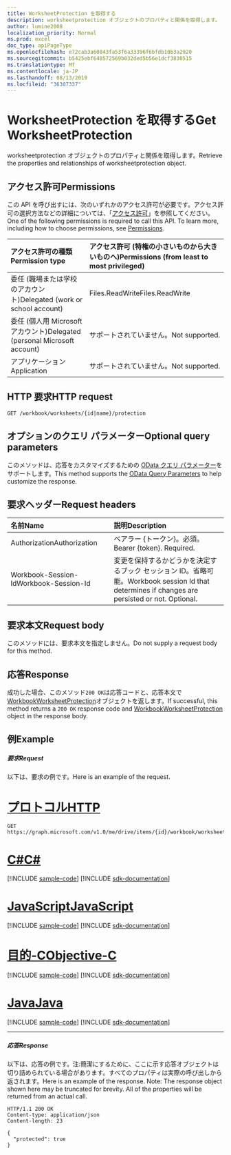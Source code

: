 ```yaml
---
title: WorksheetProtection を取得する
description: worksheetprotection オブジェクトのプロパティと関係を取得します。
author: lumine2008
localization_priority: Normal
ms.prod: excel
doc_type: apiPageType
ms.openlocfilehash: e72cab3a60843fa53f6a33396f6bfdb10b3a2920
ms.sourcegitcommit: b5425ebf648572569b032ded5b56e1dcf3830515
ms.translationtype: MT
ms.contentlocale: ja-JP
ms.lasthandoff: 08/13/2019
ms.locfileid: "36307337"
---
```

# <a name="get-worksheetprotection"></a><span data-ttu-id="4892b-103">WorksheetProtection を取得する</span><span class="sxs-lookup"><span data-stu-id="4892b-103">Get WorksheetProtection</span></span>

<span data-ttu-id="4892b-104">worksheetprotection オブジェクトのプロパティと関係を取得します。</span><span class="sxs-lookup"><span data-stu-id="4892b-104">Retrieve the properties and relationships of worksheetprotection object.</span></span>
## <a name="permissions"></a><span data-ttu-id="4892b-105">アクセス許可</span><span class="sxs-lookup"><span data-stu-id="4892b-105">Permissions</span></span>
<span data-ttu-id="4892b-p101">この API を呼び出すには、次のいずれかのアクセス許可が必要です。アクセス許可の選択方法などの詳細については、「[アクセス許可](/graph/permissions-reference)」を参照してください。</span><span class="sxs-lookup"><span data-stu-id="4892b-p101">One of the following permissions is required to call this API. To learn more, including how to choose permissions, see [Permissions](/graph/permissions-reference).</span></span>

|<span data-ttu-id="4892b-108">アクセス許可の種類</span><span class="sxs-lookup"><span data-stu-id="4892b-108">Permission type</span></span>      | <span data-ttu-id="4892b-109">アクセス許可 (特権の小さいものから大きいものへ)</span><span class="sxs-lookup"><span data-stu-id="4892b-109">Permissions (from least to most privileged)</span></span>              |
|:--------------------|:---------------------------------------------------------|
|<span data-ttu-id="4892b-110">委任 (職場または学校のアカウント)</span><span class="sxs-lookup"><span data-stu-id="4892b-110">Delegated (work or school account)</span></span> | <span data-ttu-id="4892b-111">Files.ReadWrite</span><span class="sxs-lookup"><span data-stu-id="4892b-111">Files.ReadWrite</span></span>    |
|<span data-ttu-id="4892b-112">委任 (個人用 Microsoft アカウント)</span><span class="sxs-lookup"><span data-stu-id="4892b-112">Delegated (personal Microsoft account)</span></span> | <span data-ttu-id="4892b-113">サポートされていません。</span><span class="sxs-lookup"><span data-stu-id="4892b-113">Not supported.</span></span>    |
|<span data-ttu-id="4892b-114">アプリケーション</span><span class="sxs-lookup"><span data-stu-id="4892b-114">Application</span></span> | <span data-ttu-id="4892b-115">サポートされていません。</span><span class="sxs-lookup"><span data-stu-id="4892b-115">Not supported.</span></span> |

## <a name="http-request"></a><span data-ttu-id="4892b-116">HTTP 要求</span><span class="sxs-lookup"><span data-stu-id="4892b-116">HTTP request</span></span>
<!-- { "blockType": "ignored" } -->
```http
GET /workbook/worksheets/{id|name}/protection
```
## <a name="optional-query-parameters"></a><span data-ttu-id="4892b-117">オプションのクエリ パラメーター</span><span class="sxs-lookup"><span data-stu-id="4892b-117">Optional query parameters</span></span>
<span data-ttu-id="4892b-118">このメソッドは、応答をカスタマイズするための [OData クエリ パラメーター](https://developer.microsoft.com/graph/docs/concepts/query_parameters)をサポートします。</span><span class="sxs-lookup"><span data-stu-id="4892b-118">This method supports the [OData Query Parameters](https://developer.microsoft.com/graph/docs/concepts/query_parameters) to help customize the response.</span></span>

## <a name="request-headers"></a><span data-ttu-id="4892b-119">要求ヘッダー</span><span class="sxs-lookup"><span data-stu-id="4892b-119">Request headers</span></span>
| <span data-ttu-id="4892b-120">名前</span><span class="sxs-lookup"><span data-stu-id="4892b-120">Name</span></span>      |<span data-ttu-id="4892b-121">説明</span><span class="sxs-lookup"><span data-stu-id="4892b-121">Description</span></span>|
|:----------|:----------|
| <span data-ttu-id="4892b-122">Authorization</span><span class="sxs-lookup"><span data-stu-id="4892b-122">Authorization</span></span>  | <span data-ttu-id="4892b-p102">ベアラー {トークン}。必須。</span><span class="sxs-lookup"><span data-stu-id="4892b-p102">Bearer {token}. Required.</span></span> |
| <span data-ttu-id="4892b-125">Workbook-Session-Id</span><span class="sxs-lookup"><span data-stu-id="4892b-125">Workbook-Session-Id</span></span>  | <span data-ttu-id="4892b-p103">変更を保持するかどうかを決定するブック セッション ID。省略可能。</span><span class="sxs-lookup"><span data-stu-id="4892b-p103">Workbook session Id that determines if changes are persisted or not. Optional.</span></span>|

## <a name="request-body"></a><span data-ttu-id="4892b-128">要求本文</span><span class="sxs-lookup"><span data-stu-id="4892b-128">Request body</span></span>
<span data-ttu-id="4892b-129">このメソッドには、要求本文を指定しません。</span><span class="sxs-lookup"><span data-stu-id="4892b-129">Do not supply a request body for this method.</span></span>

## <a name="response"></a><span data-ttu-id="4892b-130">応答</span><span class="sxs-lookup"><span data-stu-id="4892b-130">Response</span></span>

<span data-ttu-id="4892b-131">成功した場合、このメソッド`200 OK`は応答コードと、応答本文で[WorkbookWorksheetProtection](../resources/worksheetprotection.md)オブジェクトを返します。</span><span class="sxs-lookup"><span data-stu-id="4892b-131">If successful, this method returns a `200 OK` response code and [WorkbookWorksheetProtection](../resources/worksheetprotection.md) object in the response body.</span></span>
## <a name="example"></a><span data-ttu-id="4892b-132">例</span><span class="sxs-lookup"><span data-stu-id="4892b-132">Example</span></span>
##### <a name="request"></a><span data-ttu-id="4892b-133">要求</span><span class="sxs-lookup"><span data-stu-id="4892b-133">Request</span></span>
<span data-ttu-id="4892b-134">以下は、要求の例です。</span><span class="sxs-lookup"><span data-stu-id="4892b-134">Here is an example of the request.</span></span>

# <a name="httptabhttp"></a>[<span data-ttu-id="4892b-135">プロトコル</span><span class="sxs-lookup"><span data-stu-id="4892b-135">HTTP</span></span>](#tab/http)
<!-- {
  "blockType": "request",
  "name": "get_worksheetprotection"
}-->
```http
GET https://graph.microsoft.com/v1.0/me/drive/items/{id}/workbook/worksheets/{id|name}/protection
```
# <a name="ctabcsharp"></a>[<span data-ttu-id="4892b-136">C#</span><span class="sxs-lookup"><span data-stu-id="4892b-136">C#</span></span>](#tab/csharp)
[!INCLUDE [sample-code](../includes/snippets/csharp/get-worksheetprotection-csharp-snippets.md)]
[!INCLUDE [sdk-documentation](../includes/snippets/snippets-sdk-documentation-link.md)]

# <a name="javascripttabjavascript"></a>[<span data-ttu-id="4892b-137">JavaScript</span><span class="sxs-lookup"><span data-stu-id="4892b-137">JavaScript</span></span>](#tab/javascript)
[!INCLUDE [sample-code](../includes/snippets/javascript/get-worksheetprotection-javascript-snippets.md)]
[!INCLUDE [sdk-documentation](../includes/snippets/snippets-sdk-documentation-link.md)]

# <a name="objective-ctabobjc"></a>[<span data-ttu-id="4892b-138">目的-C</span><span class="sxs-lookup"><span data-stu-id="4892b-138">Objective-C</span></span>](#tab/objc)
[!INCLUDE [sample-code](../includes/snippets/objc/get-worksheetprotection-objc-snippets.md)]
[!INCLUDE [sdk-documentation](../includes/snippets/snippets-sdk-documentation-link.md)]

# <a name="javatabjava"></a>[<span data-ttu-id="4892b-139">Java</span><span class="sxs-lookup"><span data-stu-id="4892b-139">Java</span></span>](#tab/java)
[!INCLUDE [sample-code](../includes/snippets/java/get-worksheetprotection-java-snippets.md)]
[!INCLUDE [sdk-documentation](../includes/snippets/snippets-sdk-documentation-link.md)]

---

##### <a name="response"></a><span data-ttu-id="4892b-140">応答</span><span class="sxs-lookup"><span data-stu-id="4892b-140">Response</span></span>
<span data-ttu-id="4892b-p104">以下は、応答の例です。注:簡潔にするために、ここに示す応答オブジェクトは切り詰められている場合があります。すべてのプロパティは実際の呼び出しから返されます。</span><span class="sxs-lookup"><span data-stu-id="4892b-p104">Here is an example of the response. Note: The response object shown here may be truncated for brevity. All of the properties will be returned from an actual call.</span></span>
<!-- {
  "blockType": "response",
  "truncated": true,
  "@odata.type": "microsoft.graph.workbookWorksheetProtection"
} -->
```http
HTTP/1.1 200 OK
Content-type: application/json
Content-length: 23

{
  "protected": true
}
```

<!-- uuid: 8fcb5dbc-d5aa-4681-8e31-b001d5168d79
2015-10-25 14:57:30 UTC -->
<!-- {
  "type": "#page.annotation",
  "description": "Get WorksheetProtection",
  "keywords": "",
  "section": "documentation",
  "tocPath": "",
  "suppressions": [
  ]
}-->
